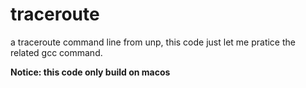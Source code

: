 # traceroute
a traceroute command line from unp, this code just let me pratice the related gcc command.

__Notice: this code only build on macos__

